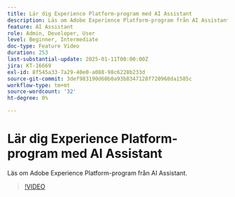 ```yaml
---
title: Lär dig Experience Platform-program med AI Assistant
description: Läs om Adobe Experience Platform-program från AI Assistant.
feature: AI Assistant
role: Admin, Developer, User
level: Beginner, Intermediate
doc-type: Feature Video
duration: 253
last-substantial-update: 2025-01-11T00:00:00Z
jira: KT-16669
exl-id: 8f545a33-7a29-40e0-a088-98c6228b233d
source-git-commit: 3def983190d60b0a93b8347128f720968da1585c
workflow-type: tm+mt
source-wordcount: '32'
ht-degree: 0%

---
```



# Lär dig Experience Platform-program med AI Assistant

Läs om Adobe Experience Platform-program från AI Assistant.

>[!VIDEO](https://video.tv.adobe.com/v/3441024/?learn=on&enablevpops)
